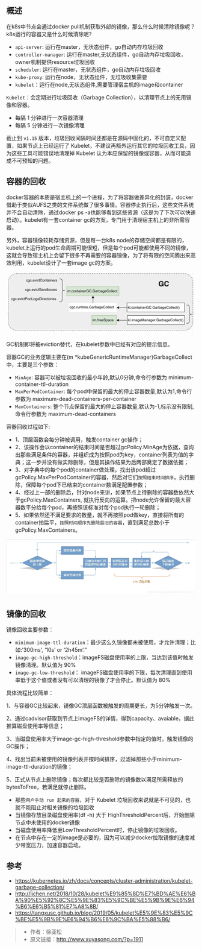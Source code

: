 ## 概述

在k8s中节点会通过docker pull机制获取外部的镜像，那么什么时候清除镜像呢？k8s运行的容器又是什么时候清除呢?

- `api-server`: 运行在master，无状态组件，go自动内存垃圾回收
- `controller-manager`: 运行在master,无状态组件，go自动内存垃圾回收，owner机制提供resource垃圾回收
- `scheduler`: 运行在master，无状态组件，go自动内存垃圾回收
- `kube-proxy`: 运行在node，无状态组件，无垃圾收集需要
- `kubelet`：运行在node,无状态组件,需要管理宿主机的image和container

`Kubelet`：会定期进行垃圾回收（Garbage Collection），以清理节点上的无用镜像和容器。

- 每隔 1 分钟进行一次容器清理
- 每隔 5 分钟进行一次镜像清理

截止到 `v1.15` 版本，垃圾回收间隔时间还都是在源码中固化的，不可自定义配置，如果节点上已经运行了 Kubelet，不建议再额外运行其它的垃圾回收工具，因为这些工具可能错误地清理掉 Kubelet 认为本应保留的镜像或容器，从而可能造成不可预知的问题。

## 容器的回收

docker容器的本质是宿主机上的一个进程，为了将容器做差异化的封装，docker借助于类似AUFS之类的文件系统做了很多事情。容器停止执行后，这些文件系统并不会自动清除，通过docker ps -a也能够看到这些资源（这是为了下次可以快速启动）。kubelet有一套container gc的方案，专门用于清理宿主机上的非所需容器。

另外，容器镜像较耗存储资源，但是每一台k8s node的存储空间都是有限的，kubelet上运行的pod生命周期可能很短，但是每个pod可能都使用不同的镜像，这就会导致宿主机上会留下很多不再需要的容器镜像，为了将有限的空间腾出来高效利用，kubelet设计了一套image gc的方案。

![](../img/b6b602a3-f579-4f5c-8d2b-c5d6a6e944bc.jpg)

GC机制即将被eviction替代，在kubelet参数中已经有对应的提示信息。

容器GC的业务逻辑主要在(m *kubeGenericRuntimeManager)GarbageCollect中，主要是三个参数：

- `MinAge`: 容器可以被垃圾回收的最小年龄,默认0分钟,命令行参数为 minimum-container-ttl-duration
- `MaxPerPodContainer`: 每个pod中保留的最大的停止容器数量,默认为1,命令行参数为 maximum-dead-containers-per-container
- `MaxContainers`: 整个节点保留的最大的停止容器数量,默认为-1,标示没有限制,命令行参数为 maximum-dead-containers

容器回收过程如下:

- 1、顶层函数会每分钟被调用，触发container gc操作；
- 2、该操作会以container的结束时间是否超过gcPolicy.MinAge为依据，查询出那些满足条件的容器，并组织成为按照pod为key，container列表为值的字典；这一步并没有做实际删除，但是其操作结果为后两部奠定了数据依据；
- 3、对字典中的每个pod的container做处理，找出该pod超过gcPolicy.MaxPerPodContainer的容器，然后对它们`按照结束时间排序`，执行删除，保障每个pod下已结束的container数满足配置参数；
- 4、经过上一部的删除后，针对node来讲，如果节点上待删除的容器数依然大于gcPolicy.MaxContainers, 就执行反向的运算。把node允许保留的最大容器数平分给每个pod，再按照该标准对每个pod执行一轮删除；
- 5、如果依然还不满足要求的数量，就不再按照pod做key，直接将所有的container拍扁平，`按照时间顺序先删除最旧的容器`，直到满足总数小于gcPolicy.MaxContainers。

![](../img/335c3cbc-a4cf-4e22-b492-b3b6f7c123d5.jpg)

## 镜像的回收

镜像回收主要参数：

- `minimum-image-ttl-duration`：最少这么久镜像都未被使用，才允许清理；比如:’300ms’, ‘10s’ or ‘2h45m’.”
- `image-gc-high-threshold`：imageFS磁盘使用率的上限，当达到该值时触发镜像清理。默认值为 90%
- `image-gc-low-threshold`： imageFS磁盘使用率的下限，每次清理直到使用率低于这个值或者没有可以清理的镜像了才会停止。默认值为 80%

具体流程比较简单：

1、与容器GC比较起来，镜像GC顶层函数被触发的周期更长，为5分钟触发一次。

2、通过cadvisor获取到节点上imageFS的详情，得到capacity、avaiable，据此推算磁盘使用率等信息；

3、当磁盘使用率大于image-gc-high-threshold参数中指定的值时，触发镜像的GC操作；

4、找出当前未被使用的镜像列表并按时间排序，过滤掉那些小于minimum-image-ttl-duration的镜像；

5、正式从节点上删除镜像；每次都比较是否删除的镜像数以满足所需释放的bytesToFree，若满足就停止删除。

- 那些`用户手动 run 起来的容器`，对于 Kubelet 垃圾回收来说就是不可见的，也就不能阻止对相关镜像的垃圾回收
- 当镜像存放目录磁盘使用率(df -h) 大于 HighThresholdPercent后，开始删除节点中未使用的docker镜像
- 当磁盘使用率降低至LowThresholdPercent时，停止镜像的垃圾回收。
- 在节点中存在一定的image是必要的，因为可以减少docker拉取镜像的速度减少带宽压力，加速容器启动。

## 参考

- https://kubernetes.io/zh/docs/concepts/cluster-administration/kubelet-garbage-collection/
- http://ljchen.net/2018/10/28/kubelet%E9%85%8D%E7%BD%AE%E6%BA%90%E5%92%8C%E5%9E%83%E5%9C%BE%E5%9B%9E%E6%94%B6%E6%B5%81%E7%A8%8B/
- https://tangxusc.github.io/blog/2019/05/kubelet%E5%9E%83%E5%9C%BE%E5%9B%9E%E6%94%B6%E6%9C%BA%E5%88%B6/

> - 作者：徐亚松
> - 原文链接：http://www.xuyasong.com/?p=1911